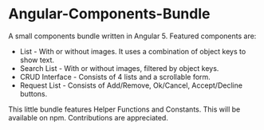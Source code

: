 # Angular-Components-Bundle
A small components bundle written in Angular 5. 
Featured components are: 

* List - With or without images. It uses a combination of object keys to show text.
* Search List - With or without images, filtered by object keys.
* CRUD Interface - Consists of 4 lists and a scrollable form.
* Request List - Consists of Add/Remove, Ok/Cancel, Accept/Decline buttons.

This little bundle features Helper Functions and Constants. This will be available on npm.
Contributions are appreciated.

